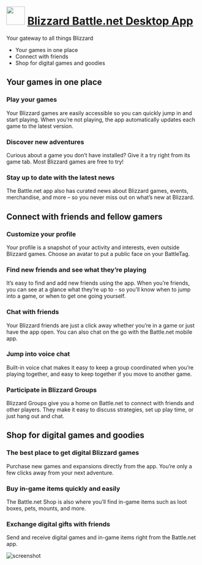 ﻿# <img src="https://cdn.jsdelivr.net/gh/chtof/chocolatey-packages/manual/battle.net/battle.net.png" width="48" height="48"/> [Blizzard Battle.net Desktop App](https://chocolatey.org/packages/battle.net)

Your gateway to all things Blizzard
- Your games in one place
- Connect with friends
- Shop for digital games and goodies

## Your games in one place
### Play your games
Your Blizzard games are easily accessible so you can quickly jump in and start playing. When you’re not playing, the app automatically updates each game to the latest version.

### Discover new adventures
Curious about a game you don’t have installed? Give it a try right from its game tab. Most Blizzard games are free to try!

### Stay up to date with the latest news
The Battle.net app also has curated news about Blizzard games, events, merchandise, and more – so you never miss out on what’s new at Blizzard.

## Connect with friends and fellow gamers
### Customize your profile
Your profile is a snapshot of your activity and interests, even outside Blizzard games. Choose an avatar to put a public face on your BattleTag.

### Find new friends and see what they’re playing
It’s easy to find and add new friends using the app. When you’re friends, you can see at a glance what they’re up to - so you’ll know when to jump into a game, or when to get one going yourself.

### Chat with friends
Your Blizzard friends are just a click away whether you’re in a game or just have the app open. You can also chat on the go with the Battle.net mobile app.

### Jump into voice chat
Built-in voice chat makes it easy to keep a group coordinated when you’re playing together, and easy to keep together if you move to another game.

### Participate in Blizzard Groups
Blizzard Groups give you a home on Battle.net to connect with friends and other players. They make it easy to discuss strategies, set up play time, or just hang out and chat.

## Shop for digital games and goodies
### The best place to get digital Blizzard games
Purchase new games and expansions directly from the app. You’re only a few clicks away from your next adventure.

### Buy in-game items quickly and easily
The Battle.net Shop is also where you’ll find in-game items such as loot boxes, pets, mounts, and more.

### Exchange digital gifts with friends
Send and receive digital games and in-game items right from the Battle.net app.

![screenshot](https://cdn.jsdelivr.net/gh/chtof/chocolatey-packages/manual/battle.net/screenshot.png)